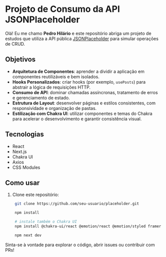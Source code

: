 # Projeto de Consumo da API JSONPlaceholder

Olá! Eu me chamo **Pedro Hilário** e este repositório abriga um projeto de estudos que utiliza a API pública [JSONPlaceholder](https://jsonplaceholder.typicode.com/) para simular operações de CRUD.

## Objetivos

- **Arquitetura de Componentes**: aprender a dividir a aplicação em componentes reutilizáveis e bem isolados.  
- **Hooks Personalizados**: criar hooks (por exemplo, `usePosts`) para abstrair a lógica de requisições HTTP.  
- **Consumo de API**: dominar chamadas assíncronas, tratamento de erros e gerenciamento de estado.  
- **Estrutura de Layout**: desenvolver páginas e estilos consistentes, com responsividade e organização de pastas.  
- **Estilização com Chakra UI**: utilizar componentes e temas do Chakra para acelerar o desenvolvimento e garantir consistência visual.

## Tecnologias

- React  
- Next.js  
- Chakra UI  
- Axios  
- CSS Modules  

## Como usar

1. Clone este repositório:  
   ```bash
    git clone https://github.com/seu-usuario/placeholder.git

    npm install

    # instale também o Chakra UI
    npm install @chakra-ui/react @emotion/react @emotion/styled framer-motion

    npm next dev
    ```

Sinta-se à vontade para explorar o código, abrir issues ou contribuir com PRs!